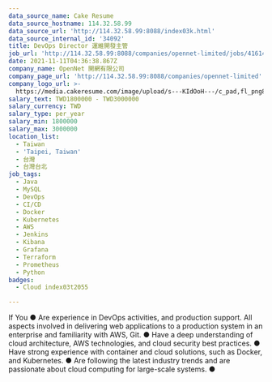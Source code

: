 ```yaml
---
data_source_name: Cake Resume
data_source_hostname: 114.32.58.99
data_source_url: 'http://114.32.58.99:8088/index03k.html'
data_source_internal_id: '34092'
title: DevOps Director 運維開發主管
job_url: 'http://114.32.58.99:8088/companies/opennet-limited/jobs/416142'
date: 2021-11-11T04:36:38.867Z
company_name: OpenNet 開網有限公司
company_page_url: 'http://114.32.58.99:8088/companies/opennet-limited'
company_logo_url: >-
  https://media.cakeresume.com/image/upload/s---KIdOoH---/c_pad,fl_png8,h_200,w_200/v1574663536/bzaybcelyff1kqaqhhmr.png
salary_text: TWD1800000 - TWD3000000
salary_currency: TWD
salary_type: per_year
salary_min: 1800000
salary_max: 3000000
location_list:
  - Taiwan
  - 'Taipei, Taiwan'
  - 台灣
  - 台灣台北
job_tags:
  - Java
  - MySQL
  - DevOps
  - CI/CD
  - Docker
  - Kubernetes
  - AWS
  - Jenkins
  - Kibana
  - Grafana
  - Terraform
  - Prometheus
  - Python
badges:
  - Cloud index03t2055

---
```


If You ● Are experience in DevOps activities, and production support. All aspects involved in delivering web applications to a production system in an enterprise and familiarity with AWS, Git. ● Have a deep understanding of cloud architecture, AWS technologies, and cloud security best practices. ● Have strong experience with container and cloud solutions, such as Docker, and Kubernetes. ● Are following the latest industry trends and are passionate about cloud computing for large-scale systems. ●